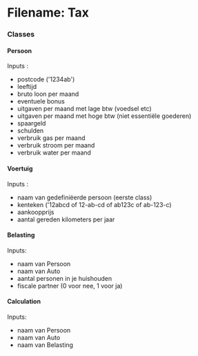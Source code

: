 # Filename: Tax  


### Classes
#### Persoon
Inputs : 
- postcode ('1234ab')
- leeftijd
- bruto loon per maand
- eventuele bonus
- uitgaven per maand met lage btw (voedsel etc)
- uitgaven per maand met hoge btw (niet essentiële goederen)
- spaargeld
- schulden
- verbruik gas per maand
- verbruik stroom per maand
- verbruik water per maand     
  

#### Voertuig
Inputs :
- naam van gedefiniëerde persoon (eerste class)
- kenteken ('12abcd of 12-ab-cd of ab123c of ab-123-c)
- aankoopprijs
- aantal gereden kilometers per jaar  
  

#### Belasting
Inputs:
- naam van Persoon
- naam van Auto
- aantal personen in je huishouden
- fiscale partner (0 voor nee, 1 voor ja)  
  

#### Calculation
Inputs:
- naam van Persoon
- naam van Auto
- naam van Belasting

